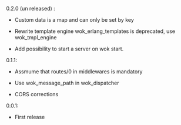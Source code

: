 0.2.0 (un released) :
  * Custom data is a map and can only be set by key

  * Rewrite template engine
    wok_erlang_templates is deprecated, use wok_tmpl_engine

  * Add possibility to start a server on wok start.
    
0.1.1:
  * Assmume that routes/0 in middlewares is mandatory

  * Use wok_message_path in wok_dispatcher

  * CORS corrections

0.0.1:
  * First release
